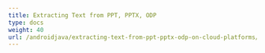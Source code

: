 ```yaml
---
title: Extracting Text from PPT, PPTX, ODP
type: docs
weight: 40
url: /androidjava/extracting-text-from-ppt-pptx-odp-on-cloud-platforms/
---
```

